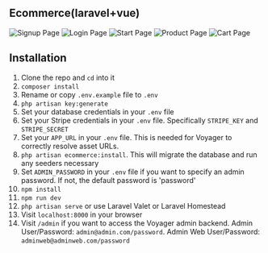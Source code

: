 ## Ecommerce(laravel+vue)

![Signup Page](https://user-images.githubusercontent.com/34624785/90558102-cf296b00-e19b-11ea-943b-60b2846f7fe5.png)
![Login Page](https://user-images.githubusercontent.com/34624785/90558086-c6d13000-e19b-11ea-8540-89d88d252e3f.png)
![Start Page](https://user-images.githubusercontent.com/34624785/90558116-d51f4c00-e19b-11ea-91b1-c94bbd864f1b.png)
![Product Page](https://user-images.githubusercontent.com/34624785/90558151-e1a3a480-e19b-11ea-8af6-16326730af98.png)
![Cart Page](https://user-images.githubusercontent.com/34624785/90558152-e1a3a480-e19b-11ea-8415-6c83ebd0e658.png)

## Installation

1. Clone the repo and `cd` into it
1. `composer install`
1. Rename or copy `.env.example` file to `.env`
1. `php artisan key:generate`
1. Set your database credentials in your `.env` file
1. Set your Stripe credentials in your `.env` file. Specifically `STRIPE_KEY` and `STRIPE_SECRET`
1. Set your `APP_URL` in your `.env` file. This is needed for Voyager to correctly resolve asset URLs.
1. `php artisan ecommerce:install`. This will migrate the database and run any seeders necessary
1. Set `ADMIN_PASSWORD` in your `.env` file if you want to specify an admin password. If not, the default password is 'password'
1. `npm install`
1. `npm run dev`
1. `php artisan serve` or use Laravel Valet or Laravel Homestead
1. Visit `localhost:8000` in your browser
1. Visit `/admin` if you want to access the Voyager admin backend. Admin User/Password: `admin@admin.com/password`. Admin Web User/Password: `adminweb@adminweb.com/password`


